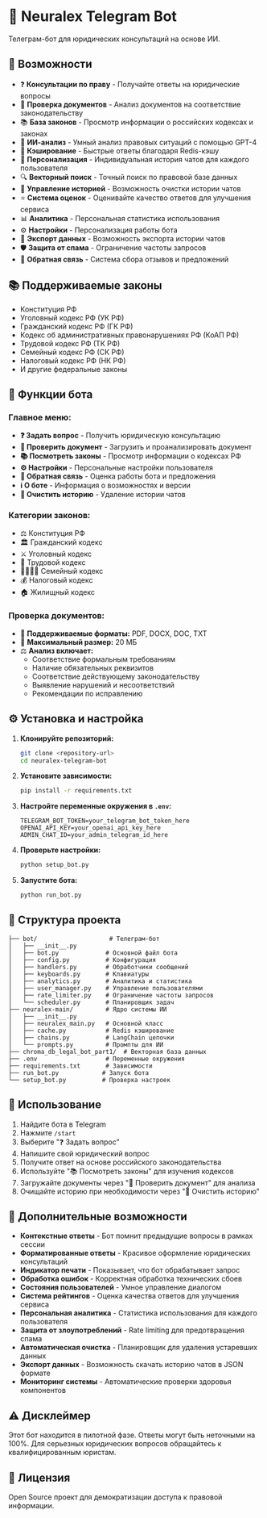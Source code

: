 # 🤖 Neuralex Telegram Bot

Телеграм-бот для юридических консультаций на основе ИИ.

## 🚀 Возможности

- ❓ **Консультации по праву** - Получайте ответы на юридические вопросы
- 📄 **Проверка документов** - Анализ документов на соответствие законодательству
- 📚 **База законов** - Просмотр информации о российских кодексах и законах
- 🧠 **ИИ-анализ** - Умный анализ правовых ситуаций с помощью GPT-4
- 💾 **Кэширование** - Быстрые ответы благодаря Redis-кэшу
- 👤 **Персонализация** - Индивидуальная история чатов для каждого пользователя
- 🔍 **Векторный поиск** - Точный поиск по правовой базе данных
- 🔄 **Управление историей** - Возможность очистки истории чатов
- ⭐ **Система оценок** - Оценивайте качество ответов для улучшения сервиса
- 📊 **Аналитика** - Персональная статистика использования
- ⚙️ **Настройки** - Персонализация работы бота
- 📝 **Экспорт данных** - Возможность экспорта истории чатов
- 🛡️ **Защита от спама** - Ограничение частоты запросов
- 💬 **Обратная связь** - Система сбора отзывов и предложений

## 📚 Поддерживаемые законы

- Конституция РФ
- Уголовный кодекс РФ (УК РФ)
- Гражданский кодекс РФ (ГК РФ)
- Кодекс об административных правонарушениях РФ (КоАП РФ)
- Трудовой кодекс РФ (ТК РФ)
- Семейный кодекс РФ (СК РФ)
- Налоговый кодекс РФ (НК РФ)
- И другие федеральные законы

## 🎯 Функции бота

### Главное меню:
- **❓ Задать вопрос** - Получить юридическую консультацию
- **📄 Проверить документ** - Загрузить и проанализировать документ
- **📚 Посмотреть законы** - Просмотр информации о кодексах РФ
- **⚙️ Настройки** - Персональные настройки пользователя
- **💬 Обратная связь** - Оценка работы бота и предложения
- **ℹ️ О боте** - Информация о возможностях и версии
- **🔄 Очистить историю** - Удаление истории чатов

### Категории законов:
- ⚖️ Конституция РФ
- 🏛️ Гражданский кодекс
- ⚔️ Уголовный кодекс  
- 💼 Трудовой кодекс
- 👨‍👩‍👧‍👦 Семейный кодекс
- 💰 Налоговый кодекс
- 🏠 Жилищный кодекс

### Проверка документов:
- 📎 **Поддерживаемые форматы:** PDF, DOCX, DOC, TXT
- 📏 **Максимальный размер:** 20 МБ
- ⚖️ **Анализ включает:**
  - Соответствие формальным требованиям
  - Наличие обязательных реквизитов
  - Соответствие действующему законодательству
  - Выявление нарушений и несоответствий
  - Рекомендации по исправлению

## ⚙️ Установка и настройка

1. **Клонируйте репозиторий:**
   ```bash
   git clone <repository-url>
   cd neuralex-telegram-bot
   ```

2. **Установите зависимости:**
   ```bash
   pip install -r requirements.txt
   ```

3. **Настройте переменные окружения в `.env`:**
   ```env
   TELEGRAM_BOT_TOKEN=your_telegram_bot_token_here
   OPENAI_API_KEY=your_openai_api_key_here
   ADMIN_CHAT_ID=your_admin_telegram_id_here
   ```

4. **Проверьте настройки:**
   ```bash
   python setup_bot.py
   ```

5. **Запустите бота:**
   ```bash
   python run_bot.py
   ```

## 🔧 Структура проекта

```
├── bot/                    # Телеграм-бот
│   ├── __init__.py
│   ├── bot.py             # Основной файл бота
│   ├── config.py          # Конфигурация
│   ├── handlers.py        # Обработчики сообщений
│   ├── keyboards.py       # Клавиатуры
│   ├── analytics.py       # Аналитика и статистика
│   ├── user_manager.py    # Управление пользователями
│   ├── rate_limiter.py    # Ограничение частоты запросов
│   └── scheduler.py       # Планировщик задач
├── neuralex-main/         # Ядро системы ИИ
│   ├── __init__.py
│   ├── neuralex_main.py   # Основной класс
│   ├── cache.py           # Redis кэширование
│   ├── chains.py          # LangChain цепочки
│   └── prompts.py         # Промпты для ИИ
├── chroma_db_legal_bot_part1/  # Векторная база данных
├── .env                   # Переменные окружения
├── requirements.txt       # Зависимости
├── run_bot.py            # Запуск бота
└── setup_bot.py          # Проверка настроек
```

## 🤝 Использование

1. Найдите бота в Telegram 
2. Нажмите `/start`
3. Выберите "❓ Задать вопрос"
4. Напишите свой юридический вопрос
5. Получите ответ на основе российского законодательства
6. Используйте "📚 Посмотреть законы" для изучения кодексов
7. Загружайте документы через "📄 Проверить документ" для анализа
8. Очищайте историю при необходимости через "🔄 Очистить историю"

## 🔧 Дополнительные возможности

- **Контекстные ответы** - Бот помнит предыдущие вопросы в рамках сессии
- **Форматированные ответы** - Красивое оформление юридических консультаций
- **Индикатор печати** - Показывает, что бот обрабатывает запрос
- **Обработка ошибок** - Корректная обработка технических сбоев
- **Состояния пользователей** - Умное управление диалогом
- **Система рейтингов** - Оценка качества ответов для улучшения сервиса
- **Персональная аналитика** - Статистика использования для каждого пользователя
- **Защита от злоупотреблений** - Rate limiting для предотвращения спама
- **Автоматическая очистка** - Планировщик для удаления устаревших данных
- **Экспорт данных** - Возможность скачать историю чатов в JSON формате
- **Мониторинг системы** - Автоматические проверки здоровья компонентов

## ⚠️ Дисклеймер

Этот бот находится в пилотной фазе. Ответы могут быть неточными на 100%. Для серьезных юридических вопросов обращайтесь к квалифицированным юристам.

## 📄 Лицензия

Open Source проект для демократизации доступа к правовой информации.